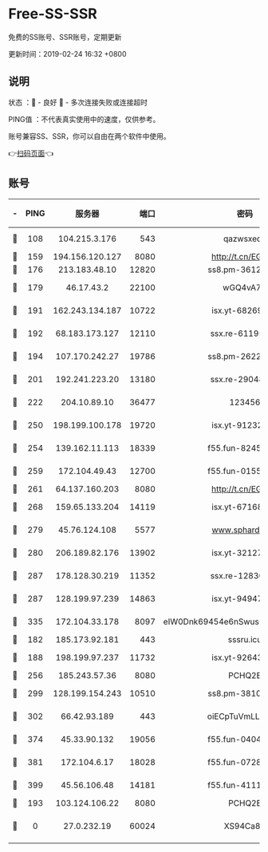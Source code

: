 # Free-SS-SSR

免费的SS账号、SSR账号，定期更新

更新时间：2019-02-24 16:32 +0800

## 说明

状态     ：🙂 - 良好 🙁 - 多次连接失败或连接超时

PING值   ：不代表真实使用中的速度，仅供参考。

账号兼容SS、SSR，你可以自由在两个软件中使用。

👉[扫码页面](https://liesauer.github.io/free-ss-ssr.github.io/)👈

## 账号

|-|PING|服务器|端口|密码|加密方式|区域|
|:----:|:----:|:-----:|-----:|:----:|:----:|:----:|
|🙂|108|104.215.3.176|543|qazwsxedc|aes-256-gcm|JP|
|🙂|159|194.156.120.127|8080|http://t.cn/EGJIyrl|rc4-md5|RU|
|🙂|176|213.183.48.10|12820|ss8.pm-36124269|rc4-md5|RU|
|🙂|179|46.17.43.2|22100|wGQ4vA7D|aes-256-gcm|RU|
|🙂|191|162.243.134.187|10722|isx.yt-68269758|aes-256-cfb|US|
|🙂|192|68.183.173.127|12110|ssx.re-61195437|aes-256-cfb|US|
|🙂|194|107.170.242.27|19786|ss8.pm-26221677|aes-256-cfb|US|
|🙂|201|192.241.223.20|13180|ssx.re-29048876|aes-256-cfb|US|
|🙂|222|204.10.89.10|36477|123456|aes-256-cfb|US|
|🙂|250|198.199.100.178|19720|isx.yt-91232845|aes-256-cfb|US|
|🙂|254|139.162.11.113|18339|f55.fun-82455292|aes-256-cfb|SG|
|🙂|259|172.104.49.43|12700|f55.fun-01558008|aes-256-cfb|SG|
|🙂|261|64.137.160.203|8080|http://t.cn/EGJIyrl|rc4-md5|CA|
|🙂|268|159.65.133.204|14119|isx.yt-67168990|aes-256-cfb|SG|
|🙂|279|45.76.124.108|5577|www.sphard.com|aes-256-cfb|AU|
|🙂|280|206.189.82.176|13902|isx.yt-32127764|aes-256-cfb|SG|
|🙂|287|178.128.30.219|11352|ssx.re-12830848|aes-256-cfb|SG|
|🙂|287|128.199.97.239|14863|isx.yt-94947792|aes-256-cfb|SG|
|🙂|335|172.104.33.178|8097|eIW0Dnk69454e6nSwuspv9DmS201tQ0D|aes-256-cfb|SG|
|🙂|182|185.173.92.181|443|sssru.icu|rc4-md5|RU|
|🙂|188|198.199.97.237|11732|isx.yt-92643229|aes-256-cfb|US|
|🙂|256|185.243.57.36|8080|PCHQ2E|rc4-md5|US|
|🙂|299|128.199.154.243|10510|ss8.pm-38103435|aes-256-cfb|SG|
|🙂|302|66.42.93.189|443|oiECpTuVmLLxk4Ts|aes-256-cfb|US|
|🙂|374|45.33.90.132|19056|f55.fun-04047720|aes-256-cfb|US|
|🙂|381|172.104.6.17|18028|f55.fun-07282375|aes-256-cfb|US|
|🙂|399|45.56.106.48|14181|f55.fun-41115808|aes-256-cfb|US|
|🙁|193|103.124.106.22|8080|PCHQ2E|rc4-md5|US|
|🙁|0|27.0.232.19|60024|XS94Ca8K|xchacha20-ietf-poly1305|HK|
